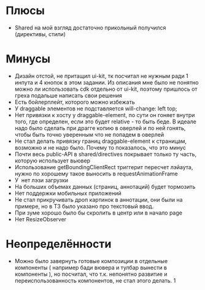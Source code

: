 # Плюсы
- Shared на мой взгляд достаточно прикольный получился (директивы, стили)
# Минусы
- Дизайн отстой, не притащил ui-kit, тк посчитал не нужным ради 1 инпута и 4 кнопок в этом задании.
  Из описания мне было не понятно можно ли использовать cdk отдельно от ui-kit, поэтому пришлось от греха подальше написать свои решения
- Есть бойлерплейт, которого можно избежать
- У draggable элементов не подставляется will-change: left top;
- Нет привязки к хосту у draggable-element, по сути он гоняет внутри того, где определен, если это будет relative - то быть беде. В идеале надо было сделать при драгге копию в оверлей и по ней гонять, чтобы быть точно уверенным что не попадем в оверлей
- Не стал делать привязку границ draggable-element к страницам, возможно и не надо было. Почему то показалось, что это минус
- Почти весь public-API в shared/directives покрывает только ту часть, которую использует вьювер
- Использование getBoundingClientRect триггерит пересчет лэйаута, нужно по хорошему такое выносить в requestAnimationFrame
- У <img page> нет лэзи загрузки
- На больших объемах данных (страниц, аннотаций) будет тормозить
- Нет поддержки мобильных приложений
- Не стал прикручивать дроп картинок в аннотации, они были на примере, но в ТЗ было указано про текстовый ввод.
- При зуме хорошо было бы скролить в центр или в начало page
- Нет ResizeObserver
# Неопределённости
- Можно было завернуть готовые композиции в отдельные компоненты ( например бади вювера и тулбар вынести в компоненты ), но посчитал, что т.к. непонятно развитие и переиспользованность компонентов, не стал этого делать.
1
